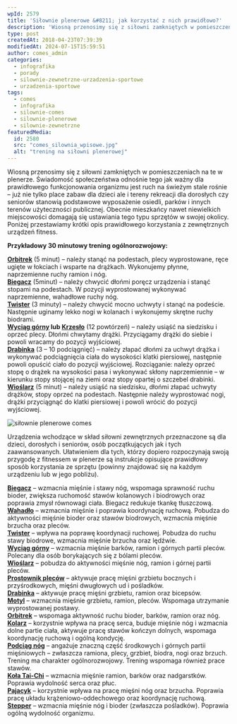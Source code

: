 ```yaml
---
wpId: 2579
title: 'Siłownie plenerowe &#8211; jak korzystać z nich prawidłowo?'
description: 'Wiosną przenosimy się z siłowni zamkniętych w pomieszczeniach na te w plenerze. Świadomość społeczeństwa odnośnie tego jak ważny dla prawidłowego funkcjonowania organizmu jest ruch na świeżym stale rośnie – już nie tylko place zabaw dla dzieci ale i tereny rekreacji dla dorosłych czy seniorów stanowią podstawowe wyposażenie osiedli, parków i innych terenów użyteczności publicznej. Obecnie ...'
type: post
createdAt: 2018-04-23T07:39:39
modifiedAt: 2024-07-15T15:59:51
author: comes_admin
categories:
  - infografika
  - porady
  - silownie-zewnetrzne-urzadzenia-sportowe
  - urzadzenia-sportowe
tags:
  - comes
  - infografika
  - silownie-comes
  - silownie-plenerowe
  - silownie-zewnetrzne
featuredMedia:
  id: 2580
  src: "comes_silownia_wpisowe.jpg"
  alt: "trening na siłowni plenerowej"
---
```



Wiosną przenosimy się z siłowni zamkniętych w pomieszczeniach na te w plenerze. Świadomość społeczeństwa odnośnie tego jak ważny dla prawidłowego funkcjonowania organizmu jest ruch na świeżym stale rośnie – już nie tylko place zabaw dla dzieci ale i tereny rekreacji dla dorosłych czy seniorów stanowią podstawowe wyposażenie osiedli, parków i innych terenów użyteczności publicznej. Obecnie mieszkańcy nawet niewielkich miejscowości domagają się ustawiania tego typu sprzętów w swojej okolicy. Poniżej przestawiamy krótki opis prawidłowego korzystania z zewnętrznych urządzeń fitness.

**Przykładowy 30 minutowy trening ogólnorozwojowy:**

**[Orbitrek](https://comes.pl/p/orbitrek/)** (5 minut) – należy stanąć na podestach, plecy wyprostowane, ręce ugięte w łokciach i wsparte na drążkach. Wykonujemy płynne, naprzemienne ruchy ramion i nóg.  
**[Biegacz](https://comes.pl/p/biegacz/)** (5minut) – należy chwycić dłońmi poręcz urządzenia i stanąć stopami na podestach. W pozycji wyprostowanej wykonywać naprzemienne, wahadłowe ruchy nóg.  
**[Twister](https://comes.pl/p/twister/)** (3 minuty) – należy chwycić mocno uchwyty i stanąć na podeście. Następnie uginamy lekko nogi w kolanach i wykonujemy skrętne ruchy biodrami.  
**[Wyciąg górny](https://comes.pl/p/wyciag-gorny/) lub [Krzesło](https://comes.pl/p/krzeslo/)** (12 powtórzeń) – należy usiąść na siedzisku i oprzeć plecy. Dłońmi chwytamy drążki. Przyciągamy drążki do siebie i powoli wracamy do pozycji wyjściowej.  
**[Drabinka](https://comes.pl/p/drabinka/)** (3 – 10 podciągnięć) – należy złapać dłońmi za uchwyt drążka i wykonywać podciągnięcia ciała do wysokości klatki piersiowej, następnie powoli opuścić ciało do pozycji wyjściowej. Rozciąganie: należy oprzeć stopę o drążek na wysokości pasa i wykonywać skłony naprzemiennie – w kierunku stopy stojącej na ziemi oraz stopy opartej o szczebel drabinki.  
**[Wioślarz](https://comes.pl/p/wioslarz/)** (5 minut) – należy usiąść na siedzisku, dłońmi złapać uchwyty drążków, stopy oprzeć na podestach. Następnie należy wyprostować nogi, drążki przyciągnąć do klatki piersiowej i powoli wrócić do pozycji wyjściowej.

![siłownie plenerowe comes](@assets/images/posts/silownie-plenerowe-jak-korzystac-z-nich-prawidlowo/comes_silownia_infografika-1.jpg)

Urządzenia wchodzące w skład siłowni zewnętrznych przeznaczone są dla dzieci, dorosłych i seniorów, osób początkujących jak i tych zaawansowanych. Ułatwieniem dla tych, którzy dopiero rozpoczynają swoją przygodę z fitnessem w plenerze są instrukcje opisujące prawidłowy sposób korzystania ze sprzętu (powinny znajdować się na każdym urządzeniu lub w jego pobliżu).

**[Biegacz](https://comes.pl/p/biegacz/)** – wzmacnia mięśnie i stawy nóg, wspomaga sprawność ruchu bioder, zwiększa ruchomość stawów kolanowych i biodrowych oraz poprawia zmysł równowagi ciała. Biegacz redukuje tkankę tłuszczową.  
**[Wahadło](https://comes.pl/p/wahadlo/)** – wzmacnia mięśnie i poprawia koordynację ruchową. Pobudza do aktywności mięśnie bioder oraz stawów biodrowych, wzmacnia mięśnie brzucha oraz pleców.  
**[Twister](https://comes.pl/p/twister/)** – wpływa na poprawę koordynacji ruchowej. Pobudza do ruchu stawy biodrowe, wzmacnia mięśnie brzucha oraz lędźwie.  
**[Wyciąg górny](https://comes.pl/p/wyciag-gorny/)** – wzmacnia mięśnie barków, ramion i górnych partii pleców. Polecany dla osób borykających się z bólami pleców.  
**[Wioślarz](https://comes.pl/p/wioslarz/)** – pobudza do aktywności mięśnie nóg, ramion i górnej partii pleców.  
**[Prostownik pleców](https://comes.pl/p/prostownik-plecow/)** – aktywuje pracę mięśni grzbietu bocznych i przyśrodkowych, mięśni dwugłowych ud i pośladków.  
**[Drabinka](https://comes.pl/p/drabinka/)** – aktywuje pracę mięśni grzbietu, ramion oraz bicepsów.  
**[Motyl](https://comes.pl/p/motyl-rozciagajacy/)** – wzmacnia mięśnie grzbietu, ramion, pleców. Wspomaga utrzymanie wyprostowanej postawy.  
**[Orbitrek](https://comes.pl/p/orbitrek/)** – wspomaga aktywność ruchu bioder, barków, ramion oraz nóg.  
**[Kolarz](https://comes.pl/p/kolarz/)** – korzystnie wpływa na pracę serca, buduje mięśnie nóg i wzmacnia dolne partie ciała, aktywuje pracę stawów kończyn dolnych, wspomaga koordynację ruchową i ogólną kondycję.  
**[Podciąg nóg](https://comes.pl/p/podciag-nog/)** – angażuje znaczną część środkowych i górnych partii mięśniowych – zwłaszcza ramiona, plecy, grzbiet, biodra, nogi oraz brzuch. Trening ma charakter ogólnorozwojowy. Trening wspomaga również prace stawów.  
**[Koła Tai-Chi](https://comes.pl/p/kola-tai-chi/)** – wzmacnia mięśnie ramion, barków oraz nadgarstków. Poprawia wydolność serca oraz płuc.  
**[Pajacyk](https://comes.pl/p/pajacyk/)** – korzystnie wpływa na pracę mięśni nóg oraz brzucha. Poprawia pracę układu krążeniowo-oddechowego oraz koordynację ruchową.  
[**Stepper**](https://comes.pl/p/stepper/) – wzmacnia mięśnie nóg i bioder (zwłaszcza pośladków). Poprawia ogólną wydolność organizmu.